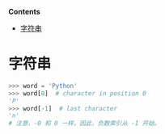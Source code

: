 <!-- START doctoc generated TOC please keep comment here to allow auto update -->
<!-- DON'T EDIT THIS SECTION, INSTEAD RE-RUN doctoc TO UPDATE -->
**Contents**

- [字符串](#%E5%AD%97%E7%AC%A6%E4%B8%B2)

<!-- END doctoc generated TOC please keep comment here to allow auto update -->

# 字符串

```python
>>> word = 'Python'
>>> word[0]  # character in position 0
'P'
>>> word[-1]  # last character
'n'
# 注意，-0 和 0 一样，因此，负数索引从 -1 开始。
```

